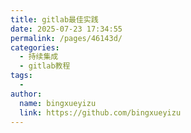 ```yaml
---
title: gitlab最佳实践
date: 2025-07-23 17:34:55
permalink: /pages/46143d/
categories:
  - 持续集成
  - gitlab教程
tags:
  - 
author: 
  name: bingxueyizu
  link: https://github.com/bingxueyizu
---
```

